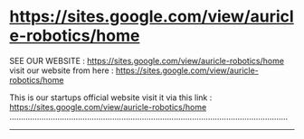 # https://sites.google.com/view/auricle-robotics/home
SEE OUR WEBSITE : https://sites.google.com/view/auricle-robotics/home
visit our website from here : https://sites.google.com/view/auricle-robotics/home

This is our startups official website visit it via this link : https://sites.google.com/view/auricle-robotics/home
..........................................................................................................................
__________________________________________________________________________________________________________________________
